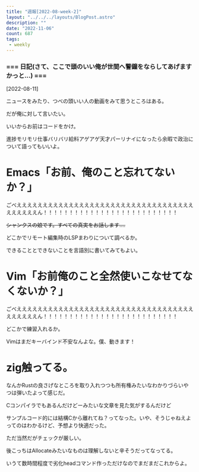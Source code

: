 ```yaml
---
title: "週報[2022-08-week-2]"
layout: "../../../layouts/BlogPost.astro"
description: ""
date: "2022-11-06"
count: 687
tags:
 - weekly
---
```





### === 日記(さて、ここで頭のいい俺が世間へ警鐘をならしてあげますかっと...) ===

[2022-08-11]

ニュースをみたり、つべの頭いい人の動画をみて思うところはある。

だが俺に対して言いたい。

いいからお前はコードをかけ。

進捗モリモリ仕事バリバリ給料アゲアゲ天才パーリナイになったら余暇で政治について語ってもいいよ。

# Emacs「お前、俺のこと忘れてないか？」

ごべええええええええええええええええええええええええええええええええええええええええん！！！！！！！！！！！！！！！！！！！！！！！！！！

~~シャンクスの娘です。すべての真実をお話します....~~

どこかでリモート編集時のLSPまわりについて調べるか。

できることとできないことを言語別に書いてみてもよい。

# Vim「お前俺のこと全然使いこなせてなくないか？」

ごべええええええええええええええええええええええええええええええええええええええええん！！！！！！！！！！！！！！！！！！！！！！！！！！

どこかで練習入れるか。

Vimはまだキーバインド不安なんよな。僕、動きます！

# zig触ってる。

なんかRustの良さげなところを取り入れつつも所有権みたいなわかりづらいやつは弾いたよって感じだ。

Cコンパイラでもあるんだけどーみたいな文章を見た気がするんだけど

サンプルコード的には結構Cから離れてね？ってなった。いや、そうじゃねえよってのはわかるけど、予想より快適だった。

ただ当然だがチェックが厳しい。

後こっちはAllocateみたいなものは理解しないと辛そうだってなってる。

いうて数時間程度で劣化headコマンド作っただけなのでまだまだこれからよ。
